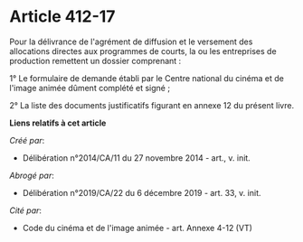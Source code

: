 # Article 412-17

Pour la délivrance de l'agrément de diffusion et le versement des allocations directes aux programmes de courts, la ou les
entreprises de production remettent un dossier comprenant : 

1° Le formulaire de demande établi par le Centre national du cinéma et de l'image animée dûment complété et signé ; 

2° La liste des documents justificatifs figurant en annexe 12 du présent livre.

**Liens relatifs à cet article**

_Créé par_:

  - Délibération n°2014/CA/11 du 27 novembre 2014 - art., v. init.

_Abrogé par_:

  - Délibération n°2019/CA/22 du 6 décembre 2019 - art. 33, v. init.

_Cité par_:

  - Code du cinéma et de l'image animée - art. Annexe 4-12 (VT)
